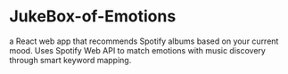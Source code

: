# JukeBox-of-Emotions
a React web app that recommends Spotify albums based on your current mood. Uses Spotify Web API to match emotions with music discovery through smart keyword mapping.

